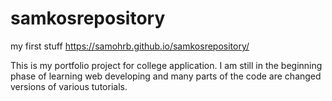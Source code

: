 # samkosrepository
my first stuff   https://samohrb.github.io/samkosrepository/

This is my portfolio project for college application. I am still in the beginning phase of learning web developing
and many parts of the code are changed versions of various tutorials. 
